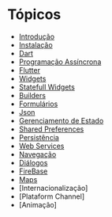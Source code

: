 # Tópicos

- [Introdução](https://github.com/josineisilva/mobile_introducao)
- [Instalação](https://github.com/josineisilva/mobile_instalacao)
- [Dart](https://github.com/josineisilva/mobile_dart)
- [Programação Assíncrona](https://github.com/josineisilva/mobile_programacaoassincrona)
- [Flutter](https://github.com/josineisilva/mobile_flutter)
- [Widgets](https://github.com/josineisilva/mobile_widgets)
- [Statefull Widgets](https://github.com/josineisilva/mobile_statefulwidgets)
- [Builders](https://github.com/josineisilva/mobile_builders)
- [Formulários](https://github.com/josineisilva/mobile_forms)
- [Json](https://github.com/josineisilva/mobile_json)
- [Gerenciamento de Estado](https://github.com/josineisilva/mobile_state)
- [Shared Preferences](https://github.com/josineisilva/mobile_sharedpreferences)
- [Persistência](https://github.com/josineisilva/mobile_persistencia)
- [Web Services](https://github.com/josineisilva/mobile_webservice)
- [Navegação](https://github.com/josineisilva/mobile_navegacao)
- [Diálogos](https://github.com/josineisilva/mobile_dialog)
- [FireBase](https://github.com/josineisilva/mobile_firebase)
- [Maps](https://github.com/josineisilva/mobile_maps)
- [Internacionalização]
- [Plataform Channel]
- [Animação]
